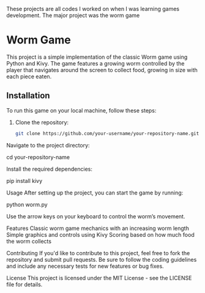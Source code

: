 These projects are all codes I worked on when I was learning games development. The major project was the worm game 
# Worm Game

This project is a simple implementation of the classic Worm game using Python and Kivy. The game features a growing worm controlled by the player that navigates around the screen to collect food, growing in size with each piece eaten. 

## Installation

To run this game on your local machine, follow these steps:

1. Clone the repository:
   ```bash
   git clone https://github.com/your-username/your-repository-name.git
Navigate to the project directory:


cd your-repository-name

Install the required dependencies:

pip install kivy

Usage
After setting up the project, you can start the game by running:

python worm.py

Use the arrow keys on your keyboard to control the worm’s movement. 

Features
Classic worm game mechanics with an increasing worm length
Simple graphics and controls using Kivy
Scoring based on how much food the worm collects

Contributing
If you'd like to contribute to this project, feel free to fork the repository and submit pull requests. Be sure to follow the coding guidelines and include any necessary tests for new features or bug fixes.

License
This project is licensed under the MIT License - see the LICENSE file for details.

